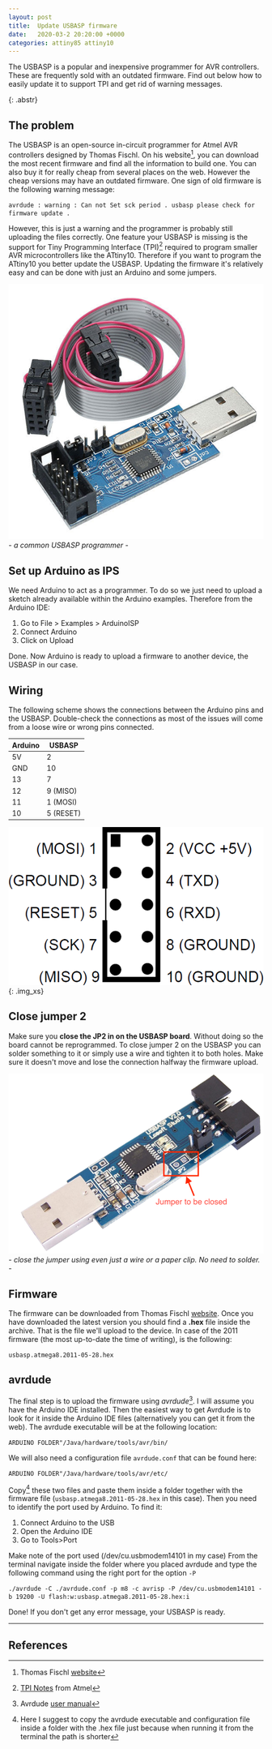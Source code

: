 ```yaml
---
layout: post
title:  Update USBASP firmware
date:   2020-03-2 20:20:00 +0000
categories: attiny85 attiny10
---
```


The USBASP is a popular and inexpensive programmer for AVR controllers. These are frequently sold with an outdated firmware. Find out below how to easily update it to support TPI and get rid of warning messages.  
<!-- excer -->
{: .abstr}

## The problem
The USBASP is an open-source in-circuit programmer for Atmel AVR controllers designed by Thomas Fischl. On his website[^1], you can download the most recent firmware and find all the information to build one. You can also buy it for really cheap from several places on the web. However the cheap versions may have an outdated firmware. One sign of old firmware is the following warning message:
```
avrdude : warning : Can not Set sck period . usbasp please check for firmware update .
```
However, this is just a warning and the programmer is probably still uploading the files correctly. One feature your USBASP is missing is the support for Tiny Programming Interface (TPI)[^2] required to program smaller AVR microcontrollers like the ATtiny10. Therefore if you want to program the ATtiny10 you better update the USBASP.
Updating the firmware it's relatively easy and can be done with just an Arduino and some jumpers.

![Common USBASP](/assets/img/USBASP.jpeg)
*- a common USBASP programmer -*

## Set up Arduino as IPS

We need Arduino to act as a programmer. To do so we just need to upload a sketch already available within the Arduino examples.
Therefore from the Arduino IDE:
1. Go to File > Examples > ArduinoISP
2. Connect Arduino
3. Click on Upload

Done. Now Arduino is ready to upload a firmware to another device, the USBASP in our case.

## Wiring

The following scheme shows the connections between the Arduino pins and the USBASP. Double-check the connections as most of the issues will come from a loose wire or wrong pins connected.

|Arduino|USBASP|
|---|---|
|5V|  2|
|GND|  10|
|13|  7|
|12|   9 (MISO)|
|11|  1 (MOSI)|
|10|  5 (RESET)|

![USBASP Pinout](/assets/img/USBASP-pinout.png)
{: .img_xs}


## Close jumper 2 
Make sure you **close the JP2 in on the USBASP board**. Without doing so the board cannot be reprogrammed.
To close jumper 2 on the USBASP you can solder something to it or simply use a wire and tighten it to both holes. Make sure it doesn't move and lose the connection halfway the firmware upload.

![Jumper to be closed](/assets/img/USBASP-JP2.png)
*- close the jumper using even just a wire or a paper clip. No need to solder. -*

## Firmware
The firmware can be downloaded from Thomas Fischl [website](https://www.fischl.de/usbasp/). Once you have downloaded the latest version you should find a **.hex** file inside the archive. That is the file we'll upload to the device.
In case of the 2011 firmware (the most up-to-date the time of writing), is the following:
```
usbasp.atmega8.2011-05-28.hex
```

## avrdude

The final step is to upload the firmware using *avrdude*[^3]. 
I will assume you have the Arduino IDE installed. Then the easiest way to get Avrdude is to look for it inside the Arduino IDE files (alternatively you can get it from the web).
The avrdude executable will be at the following location: 
```
ARDUINO FOLDER"/Java/hardware/tools/avr/bin/
```
We will also need a configuration file `avrdude.conf` that can be found here:
```
ARDUINO FOLDER"/Java/hardware/tools/avr/etc/
```
Copy[^4] these two files and paste them inside a folder together with the firmware file (`usbasp.atmega8.2011-05-28.hex` in this case).
Then you need to identify the port used by Arduino. To find it:
1. Connect Arduino to the USB
2. Open the Arduino IDE
3. Go to Tools>Port

Make note of the port used (/dev/cu.usbmodem14101 in my case)
From the terminal navigate inside the folder where you placed avrdude and type the following command using the right port for the option `-P`

```
./avrdude -C ./avrdude.conf -p m8 -c avrisp -P /dev/cu.usbmodem14101 -b 19200 -U flash:w:usbasp.atmega8.2011-05-28.hex:i 
```
Done! If you don't get any error message, your USBASP is ready.

***

## References 
[^1]:Thomas Fischl [website](https://www.fischl.de/usbasp/)
[^2]:[TPI Notes](http://ww1.microchip.com/downloads/en/AppNotes/doc8373.pdf) from Atmel
[^3]:Avrdude [user manual](https://www.nongnu.org/avrdude/user-manual/avrdude.html) 
[^4]:Here I suggest to copy the avrdude executable and configuration file inside a folder with the .hex file just because when running it from the terminal the path is shorter